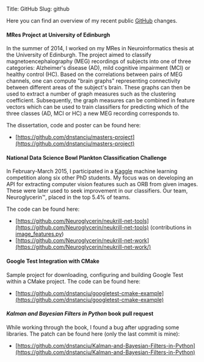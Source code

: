 Title: GitHub
Slug: github

Here you can find an overview of my recent public [GitHub](https://github.com/dnstanciu) changes.

#### MRes Project at University of Edinburgh

In the summer of 2014, I worked on my MRes in Neuroinformatics thesis at the University of Edinburgh. The project aimed to classify magnetoencephalography (MEG) recordings of subjects into one of three categories: Alzheimer's disease (AD), mild cognitive impairment (MCI) or healthy control (HC). Based on the correlations between pairs of MEG channels, one can compute "brain graphs" representing connectivity between different areas of the subject's brain. These graphs can then be used to extract a number of graph measures such as the clustering coefficient. Subsequently, the graph measures can be combined in feature vectors which can be used to train classifiers for predicting which of the three classes (AD, MCI or HC) a new MEG recording corresponds to. 

The dissertation, code and poster can be found here:

- [https://github.com/dnstanciu/masters-project](https://github.com/dnstanciu/masters-project)

#### National Data Science Bowl Plankton Classification Challenge

In February-March 2015, I participated in a [Kaggle](https://www.kaggle.com/c/datasciencebowl) machine learning competition along six other PhD students. My focus was on developing an API for extracting computer vision features such as ORB from given images. These were later used to seek improvement in our classifiers. Our team, Neuroglycerin&trade;, placed in the top 5.4% of teams.

The code can be found here:

- [https://github.com/Neuroglycerin/neukrill-net-tools](https://github.com/Neuroglycerin/neukrill-net-tools) (contributions in [image_features.py](https://github.com/Neuroglycerin/neukrill-net-tools/blob/master/neukrill_net/image_features.py))
- [https://github.com/Neuroglycerin/neukrill-net-work](https://github.com/Neuroglycerin/neukrill-net-work/)

#### Google Test Integration with CMake

Sample project for downloading, configuring and building Google Test within a CMake project. The code can be found here:

- [https://github.com/dnstanciu/googletest-cmake-example](https://github.com/dnstanciu/googletest-cmake-example)

#### *Kalman and Bayesian Filters in Python* book pull request

While working through the book, I found a bug after upgrading some libraries. The patch can be found here (only the last commit is mine):

- [https://github.com/dnstanciu/Kalman-and-Bayesian-Filters-in-Python](https://github.com/dnstanciu/Kalman-and-Bayesian-Filters-in-Python)
